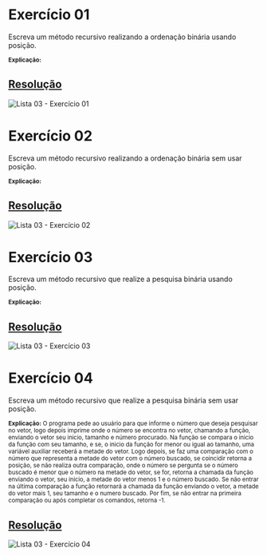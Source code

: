 # Exercício 01

Escreva um método recursivo realizando a ordenação binária usando posição.

<sup>**Explicação:** </sup>

## <a href="/codigo\Lista 03\Exercício 01\Program.cs">Resolução</a>

![Lista 03 - Exercício 01](/relatorio/img/Lista%2003%20-%20Exerc%C3%ADcio%2001.png)

# Exercício 02

Escreva um método recursivo realizando a ordenação binária sem usar posição.

<sup>**Explicação:** </sup>

## <a href="/codigo\Lista 03\Exercício 02\Program.cs">Resolução</a>

![Lista 03 - Exercício 02](/relatorio/img/Lista%2003%20-%20Exerc%C3%ADcio%2002.png)

# Exercício 03

Escreva um método recursivo que realize a pesquisa binária usando posição.

<sup>**Explicação:** </sup>

## <a href="/codigo\Lista 03\Exercício 03\Program.cs">Resolução</a>

![Lista 03 - Exercício 03](/relatorio/img/Lista%2003%20-%20Exerc%C3%ADcio%2003.png)

# Exercício 04

Escreva um método recursivo que realize a pesquisa binária sem usar posição.

<sup>**Explicação:** O programa pede ao usuário para que informe o número que deseja pesquisar no vetor, logo depois imprime onde o número se encontra no vetor, chamando a função, enviando o vetor seu inicio, tamanho e número procurado. Na função se compara o inicio da função com seu tamanho, e se, o inicio da função for menor ou igual ao tamanho, uma variável auxiliar receberá a metade do vetor. Logo depois, se faz uma comparação com o número que representa a metade do vetor com o número buscado, se coincidir retorna a posição, se não realiza outra comparação, onde o número se pergunta se o número buscado é menor que o número na metade do vetor, se for, retorna a chamada da função enviando o vetor, seu inicio, a metade do vetor menos 1 e o número buscado. Se não entrar na última comparação a função retornará a chamada da função enviando o vetor, a metade do vetor mais 1, seu tamanho e o numero buscado.
Por fim, se não entrar na primeira comparação ou após completar os comandos, retorna -1.</sup>

## <a href="/codigo\Lista 03\Exercício 04\Program.cs">Resolução</a>

![Lista 03 - Exercício 04](/relatorio/img/Lista%2003%20-%20Exerc%C3%ADcio%2004.png)